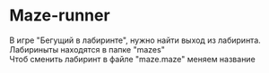 # Maze-runner
В игре "Бегущий в лабиринте", нужно найти выход из лабиринта.
Лабириныты находятся в папке "mazes"<br>
Чтоб сменить лабиринт в файле "maze.maze" меняем название
